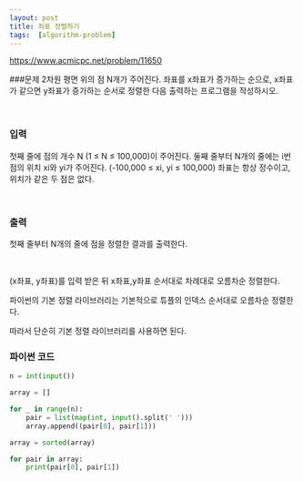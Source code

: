 ```yaml
---
layout: post
title: 좌표 정렬하기
tags:  [algorithm-problem]
---
```


https://www.acmicpc.net/problem/11650


###문제
2차원 평면 위의 점 N개가 주어진다. 좌표를 x좌표가 증가하는 순으로, x좌표가 같으면 y좌표가 증가하는 순서로 정렬한 다음 출력하는 프로그램을 작성하시오.


&nbsp;

### 입력
첫째 줄에 점의 개수 N (1 ≤ N ≤ 100,000)이 주어진다. 둘째 줄부터 N개의 줄에는 i번점의 위치 xi와 yi가 주어진다. (-100,000 ≤ xi, yi ≤ 100,000) 좌표는 항상 정수이고, 위치가 같은 두 점은 없다.

&nbsp;

### 출력
첫째 줄부터 N개의 줄에 점을 정렬한 결과를 출력한다.

&nbsp;

(x좌표, y좌표)를 입력 받은 뒤 x좌표,y좌표 순서대로 차례대로 오름차순 정렬한다.

파이썬의 기본 정렬 라이브러리는 기본적으로 튜플의 인덱스 순서대로 오름차순 정렬한다.

따라서 단순히 기본 정렬 라이브러리를 사용하면 된다.


### 파이썬 코드
~~~python
n = int(input())

array = []

for _ in range(n):
    pair = list(map(int, input().split(' ')))
    array.append((pair[0], pair[1]))

array = sorted(array)

for pair in array:
    print(pair[0], pair[1])
~~~
